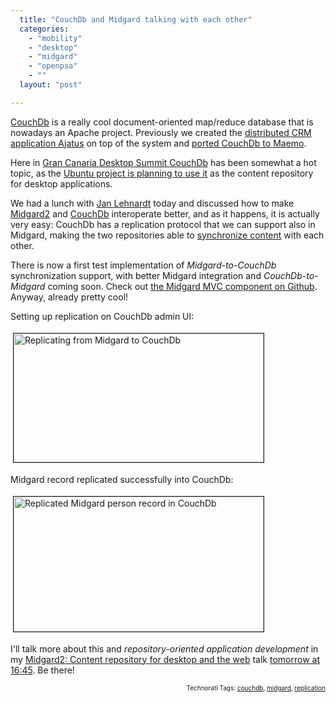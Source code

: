 ```yaml
---
  title: "CouchDb and Midgard talking with each other"
  categories: 
    - "mobility"
    - "desktop"
    - "midgard"
    - "openpsa"
    - ""
  layout: "post"

---
```

<p>
<a href="http://bergie.iki.fi/blog/jquery_and_couchdb-001/">CouchDb</a> is a really cool document-oriented map/reduce database that is nowadays an Apache project. Previously we created the <a href="http://bergie.iki.fi/blog/previewing_ajatus-the_distributed_crm/">distributed CRM application Ajatus</a> on top of the system and <a href="http://bergie.iki.fi/moblog/photo/4756887498ee11dcb5f3d7132ea5e37fe37f/">ported CouchDb to Maemo</a>.
</p><p>
Here in <a href="http://www.grancanariadesktopsummit.org/">Gran Canaria Desktop Summit CouchDb</a> has been somewhat a hot topic, as the <a href="https://wiki.ubuntu.com/DesktopTeam/Specs/Karmic/IntegratingWithUbuntuOne">Ubuntu project is planning to use it</a> as the content repository for desktop applications.
</p><p>
We had a lunch with <a href="http://twitter.com/janl">Jan Lehnardt</a> today and discussed how to make <a href="http://www.midgard2.org/">Midgard2</a> and <a href="http://couchdb.apache.org/">CouchDb</a> interoperate better, and as it happens, it is actually very easy: CouchDb has a replication protocol that we can support also in Midgard, making the two repositories able to <a href="http://blogs.gnome.org/rodrigo/2009/06/03/desktop-datasettings-replication/">synchronize content</a> with each other.
</p><p>
There is now a first test implementation of <em>Midgard-to-CouchDb</em> synchronization support, with better Midgard integration and <em>CouchDb-to-Midgard</em> coming soon. Check out <a href="http://github.com/bergie/org_couchdb_replication/tree/master">the Midgard MVC component on Github</a>. Anyway, already pretty cool!
</p><p>
Setting up replication on CouchDb admin UI:
</p><p>
<a href="/files/couchdb-midgard-replication-setup.png"><img src="http://bergie.iki.fi/midcom-serveattachmentguid-07b96ab66a5611deb1db3d42dc4f34d634d6/couchdb-midgard-replication-setup-tm.jpg" height="206" width="400" border="1" hspace="4" vspace="4" alt="Replicating from Midgard to CouchDb" title="Replicating from Midgard to CouchDb" /></a>
</p><p>
Midgard record replicated successfully into CouchDb:
</p><p>
<a href="/files/couchdb-replicated-midgard-person.png"><img src="http://bergie.iki.fi/midcom-serveattachmentguid-eda58e0c6a5511de85376d29cb9c8b358b35/couchdb-replicated-midgard-person-tm.jpg" height="216" width="400" border="1" hspace="4" vspace="4" alt="Replicated Midgard person record in CouchDb" title="Replicated Midgard person record in CouchDb" /></a>
</p><p>
I'll talk more about this and <em>repository-oriented application development</em> in my <a href="http://www.grancanariadesktopsummit.org/node/210">Midgard2: Content repository for desktop and the web</a> talk <a href="http://www.grancanariadesktopsummit.org/node/270">tomorrow at 16:45</a>. Be there!
</p>
<!-- technorati tags start --><p style="text-align:right;font-size:10px;">Technorati Tags: <a href="http://www.technorati.com/tag/couchdb" rel="tag">couchdb</a>, <a href="http://www.technorati.com/tag/midgard" rel="tag">midgard</a>, <a href="http://www.technorati.com/tag/replication" rel="tag">replication</a></p><!-- technorati tags end -->